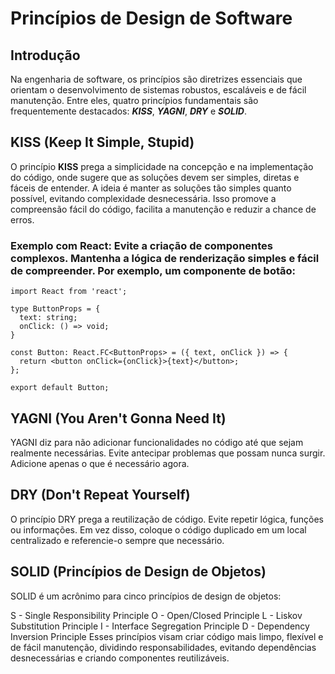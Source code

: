 # Princípios de Design de Software

## Introdução

Na engenharia de software, os princípios são diretrizes essenciais que orientam o desenvolvimento de sistemas robustos, escaláveis e de fácil manutenção. Entre eles, quatro princípios fundamentais são frequentemente destacados: ***KISS***, ***YAGNI***, ***DRY*** e ***SOLID***.

## KISS (**K**eep **I**t **S**imple, **S**tupid)
O princípio **KISS** prega a simplicidade na concepção e na implementação do código, onde sugere que as soluções devem ser simples, diretas e fáceis de entender. A ideia é manter as soluções tão simples quanto possível, evitando complexidade desnecessária. Isso promove a compreensão fácil do código, facilita a manutenção e reduzir a chance de erros.

### Exemplo com React: Evite a criação de componentes complexos. Mantenha a lógica de renderização simples e fácil de compreender. Por exemplo, um componente de botão:

```tsx
import React from 'react';

type ButtonProps = {
  text: string;
  onClick: () => void;
}

const Button: React.FC<ButtonProps> = ({ text, onClick }) => {
  return <button onClick={onClick}>{text}</button>;
};

export default Button;
```

## YAGNI (**Y**ou **A**ren't **G**onna **N**eed **I**t)
YAGNI diz para não adicionar funcionalidades no código até que sejam realmente necessárias. Evite antecipar problemas que possam nunca surgir. Adicione apenas o que é necessário agora.

## DRY (Don't Repeat Yourself)
O princípio DRY prega a reutilização de código. Evite repetir lógica, funções ou informações. Em vez disso, coloque o código duplicado em um local centralizado e referencie-o sempre que necessário.

## SOLID (Princípios de Design de Objetos)
SOLID é um acrônimo para cinco princípios de design de objetos:

S - Single Responsibility Principle
O - Open/Closed Principle
L - Liskov Substitution Principle
I - Interface Segregation Principle
D - Dependency Inversion Principle
Esses princípios visam criar código mais limpo, flexível e de fácil manutenção, dividindo responsabilidades, evitando dependências desnecessárias e criando componentes reutilizáveis.